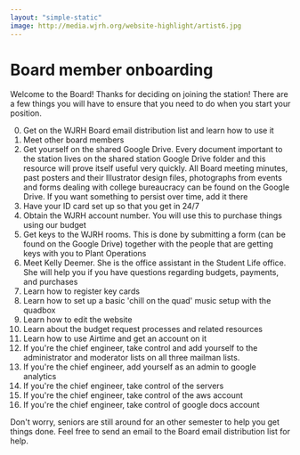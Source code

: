 ```yaml
---
layout: "simple-static"
image: http://media.wjrh.org/website-highlight/artist6.jpg
---
```


# Board member onboarding

Welcome to the Board! Thanks for deciding on joining the station! There are a few things you will have to ensure that you need to do when you start your position.

0. Get on the WJRH Board email distribution list and learn how to use it
1. Meet other board members
2. Get yourself on the shared Google Drive. Every document important to the station lives on the shared station Google Drive folder and this resource will prove itself useful very quickly. All Board meeting minutes, past posters and their Illustrator design files, photographs from events and forms dealing with college bureaucracy can be found on the Google Drive. If you want something to persist over time, add it there
3. Have your ID card set up so that you get in 24/7
4. Obtain the WJRH account number. You will use this to purchase things using our budget
5. Get keys to the WJRH rooms. This is done by submitting a form (can be found on the Google Drive) together with the people that are getting keys with you to Plant Operations
6. Meet Kelly Deemer. She is the office assistant in the Student Life office. She will help you if you have questions regarding budgets, payments, and purchases
7. Learn how to register key cards
8. Learn how to set up a basic 'chill on the quad' music setup with the quadbox
9. Learn how to edit the website
10. Learn about the budget request processes and related resources
11. Learn how to use Airtime and get an account on it
12. If you're the chief engineer, take control and add yourself to the administrator and moderator lists on all three mailman lists.
13. If you're the chief engineer, add yourself as an admin to google analytics
14. If you're the chief engineer, take control of the servers
15. If you're the chief engineer, take control of the aws account
16. If you're the chief engineer, take control of google docs account

Don't worry, seniors are still around for an other semester to help you get things done. Feel free to send an email to the Board email distribution list for help.